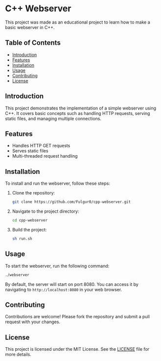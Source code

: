 # C++ Webserver

This project was made as an educational project to learn how to make a basic webserver in C++.

## Table of Contents
- [Introduction](#introduction)
- [Features](#features)
- [Installation](#installation)
- [Usage](#usage)
- [Contributing](#contributing)
- [License](#license)

## Introduction
This project demonstrates the implementation of a simple webserver using C++. It covers basic concepts such as handling HTTP requests, serving static files, and managing multiple connections.

## Features
- Handles HTTP GET requests
- Serves static files
- Multi-threaded request handling

## Installation
To install and run the webserver, follow these steps:

1. Clone the repository:
    ```sh
    git clone https://github.com/Fulgur0/cpp-webserver.git
    ```
2. Navigate to the project directory:
    ```sh
    cd cpp-webserver
    ```
3. Build the project:
    ```sh
    sh run.sh
    ```

## Usage
To start the webserver, run the following command:
```sh
./webserver
```
By default, the server will start on port 8080. You can access it by navigating to `http://localhost:8080` in your web browser.

## Contributing
Contributions are welcome! Please fork the repository and submit a pull request with your changes.

## License
This project is licensed under the MIT License. See the [LICENSE](LICENSE) file for more details.